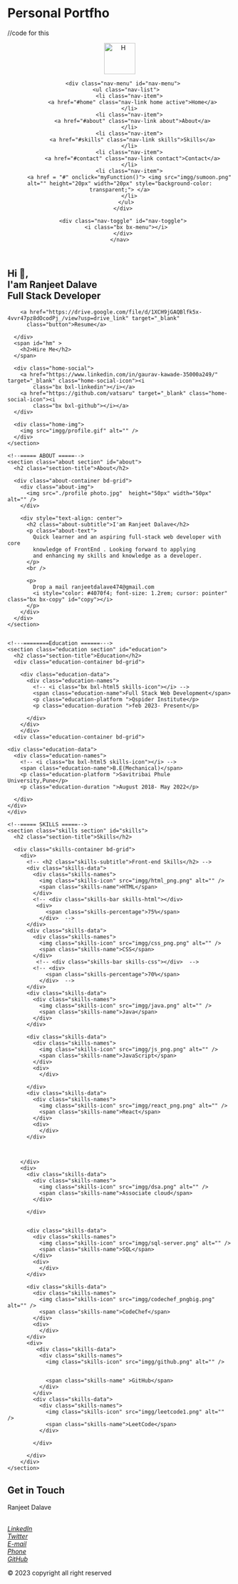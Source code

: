 # Personal Portfho
//code for this
<!DOCTYPE html>
<html lang="en">

<head>
  <meta charset="UTF-8" />
  <meta name="viewport" content="width=device-width, initial-scale=1.0" />
  <link rel="icon" href="./assets/img/h1.png" />
  <link rel="stylesheet" href="style.css" />
  <link rel="stylesheet" href="./package.json">

  <link href="https://cdn.jsdelivr.net/npm/boxicons@2.0.5/css/boxicons.min.css" rel="stylesheet" />
  
  <title>Ranjeet Dalave</title>
</head>

<body>
  <!--===== HEADER =====-->
  <header class="l-header">
    <nav class="nav bd-grid">
      <div>
        <!-- &#60;&#62; -->
        <a href="#home" class="nav-logo"><img src="imgg/h.png" height="70px" alt="H" /></a>
      </div>

      <div class="nav-menu" id="nav-menu">
        <ul class="nav-list">
          <li class="nav-item">
            <a href="#home" class="nav-link home active">Home</a>
          </li>
          <li class="nav-item">
            <a href="#about" class="nav-link about">About</a>
          </li>
          <li class="nav-item">
            <a href="#skills" class="nav-link skills">Skills</a>
          </li>
          <li class="nav-item">
            <a href="#contact" class="nav-link contact">Contact</a>
          </li>
          <li class="nav-item">
          <a href = "#" onclick="myFunction()"> <img src="imgg/sumoon.png" alt="" height="20px" width="20px" style="background-color: transparent;"> </a>
          </li>
        </ul>
      </div>

      <div class="nav-toggle" id="nav-toggle">
        <i class="bx bx-menu"></i>
      </div>
    </nav>
  </header>

  <main class="l-main">
    <!--===== HOME =====-->
    <section class="home bd-grid section" id="home">
      <div class="home-data">
        <h2 class="home-title">
          Hi 👋,<br />I'am <span class="home-title-color">Ranjeet Dalave</span><br />
         <span id="jobTitle" >Full Stack Developer</span> 
        </h2>

        <a href="https://drive.google.com/file/d/1XCH9jGAQBlfk5x-4vvr47pz8dOcodPj_/view?usp=drive_link" target="_blank"
          class="button">Resume</a>

      </div>
      <span id="hm" >
        <h2>Hire Me</h2>
      </span>

      <div class="home-social">
        <a href="https://www.linkedin.com/in/gaurav-kawade-35000a249/" target="_blank" class="home-social-icon"><i
            class="bx bxl-linkedin"></i></a>
        <a href="https://github.com/vatsaru" target="_blank" class="home-social-icon"><i
            class="bx bxl-github"></i></a>
      </div>

      <div class="home-img">
        <img src="imgg/profile.gif" alt="" />
      </div>
    </section>

    <!--===== ABOUT =====-->
    <section class="about section" id="about">
      <h2 class="section-title">About</h2>

      <div class="about-container bd-grid">
        <div class="about-img">
          <img src="./profile photo.jpg"  height="50px" width="50px" alt="" />
        </div>

        <div style="text-align: center">
          <h2 class="about-subtitle">I'am Ranjeet Dalave</h2>
          <p class="about-text">
            Quick learner and an aspiring full-stack web developer with core
            knowledge of FrontEnd . Looking forward to applying
            and enhancing my skills and knowledge as a developer.
          </p>
          <br />
          
          <p>
            Drop a mail ranjeetdalave474@gmail.com
            <i style="color: #4070f4; font-size: 1.2rem; cursor: pointer" class="bx bx-copy" id="copy"></i>
          </p>
        </div>
      </div>
    </section>


    <!---========Education ======--->
    <section class="education section" id="education">
      <h2 class="section-title">Education</h2>
      <div class="education-container bd-grid">
    
        <div class="education-data">
          <div class="education-names">
            <!-- <i class="bx bxl-html5 skills-icon"></i> -->
            <span class="education-name">Full Stack Web Development</span> 
            <p class="education-platform ">Qspider Institute</p>
            <p class="education-duration ">feb 2023- Present</p>

          </div>
        </div>
        </div>
      <div class="education-container bd-grid">
    
    <div class="education-data">
      <div class="education-names">
        <!-- <i class="bx bxl-html5 skills-icon"></i> -->
        <span class="education-name">B.E(Mechanical)</span>
        <p class="education-platform ">Savitribai Phule University,Pune</p>
        <p class="education-duration ">August 2018- May 2022</p>

      </div>
    </div>
    </div>

    <!--===== SKILLS =====-->
    <section class="skills section" id="skills">
      <h2 class="section-title">Skills</h2>

      <div class="skills-container bd-grid">
        <div>
          <!-- <h2 class="skills-subtitle">Front-end Skills</h2> -->
          <div class="skills-data">
            <div class="skills-names">
              <img class="skills-icon" src="imgg/html_png.png" alt="" />
              <span class="skills-name">HTML</span>
            </div>
            <!-- <div class="skills-bar skills-html"></div> 
             <div>
                <span class="skills-percentage">75%</span>
              </div>  -->
          </div>
          <div class="skills-data">
            <div class="skills-names">
              <img class="skills-icon" src="imgg/css_png.png" alt="" />
              <span class="skills-name">CSS</span>
            </div>
             <!-- <div class="skills-bar skills-css"></div>  -->
            <!-- <div>
                <span class="skills-percentage">70%</span>
              </div>  -->
          </div>
          <div class="skills-data">
            <div class="skills-names">
              <img class="skills-icon" src="imgg/java.png" alt="" />
              <span class="skills-name">Java</span>
            </div>
          </div>

          <div class="skills-data">
            <div class="skills-names">
              <img class="skills-icon" src="imgg/js_png.png" alt="" />
              <span class="skills-name">JavaScript</span>
            </div>
            <div>
              </div> 

          </div>
          <div class="skills-data">
            <div class="skills-names">
              <img class="skills-icon" src="imgg/react_png.png" alt="" />
              <span class="skills-name">React</span>
            </div>
            <div>
              </div>
          </div>
          

          
        </div>
        <div>
          <div class="skills-data">
            <div class="skills-names">
              <img class="skills-icon" src="imgg/dsa.png" alt="" />
              <span class="skills-name">Associate cloud</span>
            </div>

          </div> 


          <div class="skills-data">
            <div class="skills-names">
              <img class="skills-icon" src="imgg/sql-server.png" alt="" />
              <span class="skills-name">SQL</span>
            </div>
            <div>
              </div> 
          </div>

          <div class="skills-data">
            <div class="skills-names">
              <img class="skills-icon" src="imgg/codechef_pngbig.png" alt="" />
              <span class="skills-name">CodeChef</span>
            </div>
            <div>
              </div> 
          </div>
          <div>
             <div class="skills-data">
              <div class="skills-names">
                <img class="skills-icon" src="imgg/github.png" alt="" />
                  

                <span class="skills-name" >GitHub</span>
              </div>
            </div>
            <div class="skills-data">
              <div class="skills-names">
                <img class="skills-icon" src="imgg/leetcode1.png" alt="" />
                <span class="skills-name">LeetCode</span>
              </div>

            </div>
            
          </div>
        </div>
    </section>

    
  <footer class="footer section" id="contact">
    <h2 class="section-title">Get in Touch</h2>
    <p class="footer-title">Ranjeet Dalave</p>
    <div class="footer-social">
      <a href="https://www.linkedin.com/in/ranjeet-dalave-83337b16a" target="_blank" class="footer-icon"><i
          class="bx bxl-linkedin">
          <br />
          LinkedIn</i></a>
      <a href="" target="_blank" class="footer-icon"><i class="bx bxl-twitter">
          <br />
          Twitter</i></a>
      <a href="mailto:ranjeetdalave474@gmail.com" target="_blank" class="footer-icon"><i class="bx bx-mail-send">
          <br />
          E-mail</i></a>
      <a href="tel:+91 9766066474" target="_blank" class="footer-icon"><i class="bx bx-phone">
          <br />
          Phone</i></a>
      <a href="https://github.com/ranjeetdalave" target="_blank" class="footer-icon"><i
            class="bx bxl-github">
          <br />
          GitHub
          </i></a>
    </div>
    <p>&#169; 2023 copyright all right reserved</p>
  </footer>

  <!--===== MAIN JS =====-->
  <script>
    function myFunction(){
    var element = document.body;
    element.classList.toggle("dark-mode")
  }
  </script>
</body>

</html>
